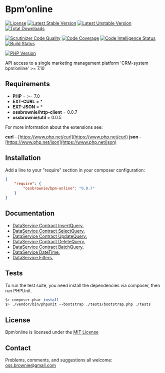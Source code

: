 Bpm’online
==========

[![License](https://poser.pugx.org/ossbrownie/bpm-online/license)](https://packagist.org/packages/ossbrownie/bpm-online)
[![Latest Stable Version](https://poser.pugx.org/ossbrownie/bpm-online/v/stable)](https://packagist.org/packages/ossbrownie/bpm-online)
[![Latest Unstable Version](https://poser.pugx.org/ossbrownie/bpm-online/v/unstable)](https://packagist.org/packages/ossbrownie/bpm-online)
[![Total Downloads](https://poser.pugx.org/ossbrownie/bpm-online/downloads)](https://packagist.org/packages/ossbrownie/bpm-online)

[![Scrutinizer Code Quality](https://scrutinizer-ci.com/g/ossbrownie/bpm-online/badges/quality-score.png?b=master)](https://scrutinizer-ci.com/g/ossbrownie/bpm-online/?branch=master)
[![Code Coverage](https://scrutinizer-ci.com/g/ossbrownie/bpm-online/badges/coverage.png?b=master)](https://scrutinizer-ci.com/g/ossbrownie/bpm-online/?branch=master)
[![Code Intelligence Status](https://scrutinizer-ci.com/g/ossbrownie/bpm-online/badges/code-intelligence.svg?b=master)](https://scrutinizer-ci.com/code-intelligence)
[![Build Status](https://travis-ci.org/ossbrownie/bpm-online.svg?branch=master)](https://travis-ci.org/ossbrownie/bpm-online)

[![PHP Version](https://img.shields.io/badge/PHP-%3E%3D7.0-brightgreen.svg)](https://php.net/)

API access to a single marketing management platform 'CRM-system bpm’online' >= 7.10

## Requirements
- **PHP** = >= 7.0
- **EXT-CURL** = *
- **EXT-JSON** = *
- **ossbrownie/http-client** = 0.0.7
- **ossbrownie/util** = 0.0.5

For more information about the extensions see:

**curl** - [https://www.php.net/curl](https://www.php.net/curl)
**json** - [https://www.php.net/json](https://www.php.net/json)


## Installation
Add a line to your "require" section in your composer configuration:
```json
{
    "require": {
        "ossbrownie/bpm-online": "0.0.7"
    }
}
```


## Documentation
- [DataService Contract InsertQuery.](https://github.com/ossbrownie/bpm-online/wiki/Data-Contract-InsertQuery) 
- [DataService Contract SelectQuery.](https://github.com/ossbrownie/bpm-online/wiki/Data-Contract-SelectQuery) 
- [DataService Contract UpdateQuery.](https://github.com/ossbrownie/bpm-online/wiki/Data-Contract-UpdateQuery) 
- [DataService Contract DeleteQuery.](https://github.com/ossbrownie/bpm-online/wiki/Data-Contract-DeleteQuery) 
- [DataService Contract BatchQuery.](https://github.com/ossbrownie/bpm-online/wiki/Data-Contract-BatchQuery) 
- [DataService DateTime.](https://github.com/ossbrownie/bpm-online/wiki/DateTime) 
- [DataService Filters.](https://github.com/ossbrownie/bpm-online/wiki/Filters)


## Tests
To run the test suite, you need install the dependencies via composer, then run PHPUnit.
```bash
$> composer.phar install
$> ./vendor/bin/phpunit --bootstrap ./tests/bootstrap.php ./tests
```


## License
Bpm’online is licensed under the [MIT License](https://opensource.org/licenses/MIT)


## Contact
Problems, comments, and suggestions all welcome: [oss.brownie@gmail.com](mailto:oss.brownie@gmail.com)
